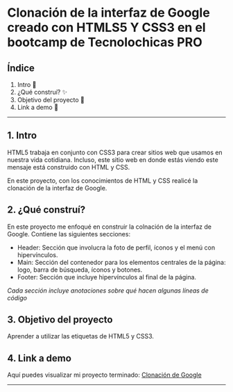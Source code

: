 # Clonación de la interfaz de Google creado con HTMLS5 Y CSS3 en el bootcamp de Tecnolochicas PRO

## Índice
1. Intro 🌠
2. ¿Qué construí? ✨
3. Objetivo del proyecto 👀
4. Link a demo 💫
****

## 1. Intro
HTML5 trabaja en conjunto con CSS3 para crear sitios web que usamos en nuestra vida cotidiana. Incluso, este sitio web en donde estás viendo este mensaje está construido con HTML y CSS.

En este proyecto, con los conocimientos de HTML y CSS realicé la clonación de la interfaz de Google.

## 2. ¿Qué construí?
En este proyecto me enfoqué en construir la colnación de la interfaz de Google.
Contiene las siguientes secciones:
+ Header: Sección que involucra la foto de perfil, íconos y el menú con hipervínculos.
+ Main: Sección del contenedor para los elementos centrales de la página: logo, barra de búsqueda, íconos y botones.
+ Footer: Sección que incluye hipervínculos al final de la página.

*Cada sección incluye anotaciones sobre qué hacen algunas líneas de código*

## 3. Objetivo del proyecto
Aprender a utilizar las etiquetas de HTML5 y CSS3.

## 4. Link a demo
Aquí puedes visualizar mi proyecto terminado: [Clonación de Google]([#](https://dazzling-blini-57d425.netlify.app/))
****
